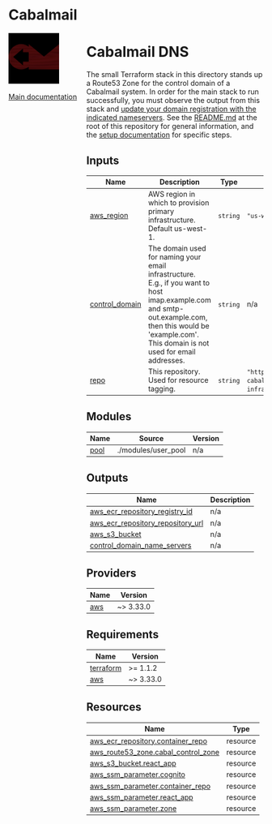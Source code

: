 <!-- BEGIN_TF_DOCS -->
# Cabalmail
<div style="width: 10em; float:left; height: 100%; padding-right: 1em;"><img src="/docs/logo.png" width="100" />
<p><a href="/README.md">Main documentation</a></p>
</div><div style="padding-left: 11em;">

# Cabalmail DNS

The small Terraform stack in this directory stands up a Route53 Zone for the control domain of a Cabalmail system. In order for the main stack to run successfully, you must observe the output from this stack and [update your domain registration with the indicated nameservers](../../docs/registrar.md). See the [README.md](../../README.md) at the root of this repository for general information, and the [setup documentation](../../docs/setup.md) for specific steps.

## Inputs

| Name | Description | Type | Default | Required |
|------|-------------|------|---------|:--------:|
| <a name="input_aws_region"></a> [aws\_region](#input\_aws\_region) | AWS region in which to provision primary infrastructure. Default us-west-1. | `string` | `"us-west-1"` | no |
| <a name="input_control_domain"></a> [control\_domain](#input\_control\_domain) | The domain used for naming your email infrastructure. E.g., if you want to host imap.example.com and smtp-out.example.com, then this would be 'example.com'. This domain is not used for email addresses. | `string` | n/a | yes |
| <a name="input_repo"></a> [repo](#input\_repo) | This repository. Used for resource tagging. | `string` | `"https://github.com/ccarr-cabal/cabal-infra/tree/main"` | no |
## Modules

| Name | Source | Version |
|------|--------|---------|
| <a name="module_pool"></a> [pool](#module\_pool) | ./modules/user_pool | n/a |
## Outputs

| Name | Description |
|------|-------------|
| <a name="output_aws_ecr_repository_registry_id"></a> [aws\_ecr\_repository\_registry\_id](#output\_aws\_ecr\_repository\_registry\_id) | n/a |
| <a name="output_aws_ecr_repository_repository_url"></a> [aws\_ecr\_repository\_repository\_url](#output\_aws\_ecr\_repository\_repository\_url) | n/a |
| <a name="output_aws_s3_bucket"></a> [aws\_s3\_bucket](#output\_aws\_s3\_bucket) | n/a |
| <a name="output_control_domain_name_servers"></a> [control\_domain\_name\_servers](#output\_control\_domain\_name\_servers) | n/a |
## Providers

| Name | Version |
|------|---------|
| <a name="provider_aws"></a> [aws](#provider\_aws) | ~> 3.33.0 |
## Requirements

| Name | Version |
|------|---------|
| <a name="requirement_terraform"></a> [terraform](#requirement\_terraform) | >= 1.1.2 |
| <a name="requirement_aws"></a> [aws](#requirement\_aws) | ~> 3.33.0 |
## Resources

| Name | Type |
|------|------|
| [aws_ecr_repository.container_repo](https://registry.terraform.io/providers/hashicorp/aws/latest/docs/resources/ecr_repository) | resource |
| [aws_route53_zone.cabal_control_zone](https://registry.terraform.io/providers/hashicorp/aws/latest/docs/resources/route53_zone) | resource |
| [aws_s3_bucket.react_app](https://registry.terraform.io/providers/hashicorp/aws/latest/docs/resources/s3_bucket) | resource |
| [aws_ssm_parameter.cognito](https://registry.terraform.io/providers/hashicorp/aws/latest/docs/resources/ssm_parameter) | resource |
| [aws_ssm_parameter.container_repo](https://registry.terraform.io/providers/hashicorp/aws/latest/docs/resources/ssm_parameter) | resource |
| [aws_ssm_parameter.react_app](https://registry.terraform.io/providers/hashicorp/aws/latest/docs/resources/ssm_parameter) | resource |
| [aws_ssm_parameter.zone](https://registry.terraform.io/providers/hashicorp/aws/latest/docs/resources/ssm_parameter) | resource |

</div>
<!-- END_TF_DOCS -->